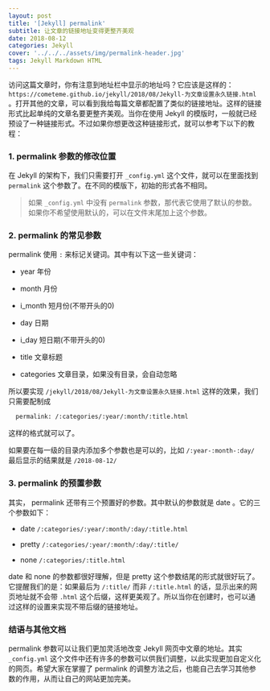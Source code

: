 ```yaml
---
layout: post
title: '[Jekyll] permalink'
subtitle: 让文章的链接地址变得更整齐美观
date: 2018-08-12
categories: Jekyll
cover: '../../../assets/img/permalink-header.jpg'
tags: Jekyll Markdown HTML
---
```


访问这篇文章时，你有注意到地址栏中显示的地址吗？它应该是这样的： `https://cometeme.github.io/jekyll/2018/08/Jekyll-为文章设置永久链接.html` 。打开其他的文章，可以看到我给每篇文章都配置了类似的链接地址。这样的链接形式比起单纯的文章名要更整齐美观。当你在使用 Jekyll 的模版时，一般就已经预设了一种链接形式。不过如果你想更改这种链接形式，就可以参考下以下的教程：

### 1. permalink 参数的修改位置

在 Jekyll 的架构下，我们只需要打开 `_config.yml` 这个文件，就可以在里面找到 `permalink` 这个参数了。在不同的模版下，初始的形式各不相同。

> 如果 `_config.yml` 中没有 `permalink` 参数，那代表它使用了默认的参数。如果你不希望使用默认的，可以在文件末尾加上这个参数。

### 2. permalink 的常见参数

permalink 使用 `:` 来标记关键词。其中有以下这一些关键词：

* year
年份

* month
月份

* i_month
短月份(不带开头的0)

* day
日期

* i_day
短日期(不带开头的0)

* title
文章标题

* categories
文章目录，如果没有目录，会自动忽略

所以要实现 `/jekyll/2018/08/Jekyll-为文章设置永久链接.html` 这样的效果，我们只需要配制成

```html
  permalink: /:categories/:year/:month/:title.html
```

这样的格式就可以了。

如果要在每一级的目录内添加多个参数也是可以的，比如 `/:year-:month-:day/` 最后显示的结果就是 `/2018-08-12/`

### 3. permalink 的预置参数

其实， permalink 还带有三个预置好的参数。其中默认的参数就是 date 。它的三个参数如下：

* date
`/:categories/:year/:month/:day/:title.html`

* pretty
`/:categories/:year/:month/:day/:title/`

* none
`/:categories/:title.html`

date 和 none 的参数都很好理解，但是 pretty 这个参数结尾的形式就很好玩了。它提醒我们的是：如果最后为 `/:title/` 而非 `/:title.html` 的话，显示出来的网页地址就不会带 `.html` 这个后缀，这样更美观了。所以当你在创建时，也可以通过这样的设置来实现不带后缀的链接地址。

### 结语与其他文档

permalink 参数可以让我们更加灵活地改变 Jekyll 网页中文章的地址。其实 `_config.yml` 这个文件中还有许多的参数可以供我们调整，以此实现更加自定义化的网页。希望大家在掌握了 permalink 的调整方法之后，也能自己去学习其他参数的作用，从而让自己的网站更加完美。
